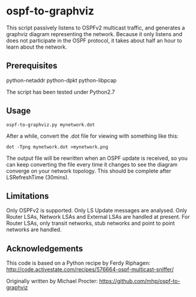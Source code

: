 ospf-to-graphviz
================

This script passively listens to OSPFv2 multicast traffic, and generates
a graphviz diagram representing the network.  Because it only listens
and does not participate in the OSPF protocol, it takes about half an 
hour to learn about the network.  

Prerequisites
-------------

python-netaddr
python-dpkt
python-libpcap

The script has been tested under Python2.7

Usage
-----

    ospf-to-graphviz.py mynetwork.dot

After a while, convert the .dot file for viewing with something like this:

    dot -Tpng mynetwork.dot >mynetwork.png

The output file will be rewritten when an OSPF update is received,
so you can keep converting the file every time it changes to see the
diagram converge on your network topology.  This should be complete
after LSRefreshTime (30mins).

Limitations
-----------

Only OSPFv2 is supported.
Only LS Update messages are analysed.
Only Router LSAs, Network LSAs and External LSAs are handled at present.
For Router LSAs, only transit networks, stub networks and point to point networks are handled.

Acknowledgements
----------------

This code is based on a Python recipe by Ferdy Riphagen:
http://code.activestate.com/recipes/576664-ospf-multicast-sniffer/

Originally written by Michael Procter:
https://github.com/mhp/ospf-to-graphviz
